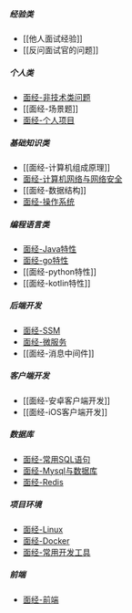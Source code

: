 ##### 经验类
- [[他人面试经验]]
- [[反问面试官的问题]]
##### 个人类
- [面经-非技术类问题](面经-非技术类问题.md)
- [[面经-场景题]]
- [面经-个人项目](面经-个人项目.md)
##### 基础知识类
- [[面经-计算机组成原理]]
- [面经-计算机网络与网络安全](面经-计算机网络与网络安全.md)
- [[面经-数据结构]]
- [面经-操作系统](面经-操作系统.md)
##### 编程语言类
- [面经-Java特性](面经-Java特性.md)
- [面经-go特性](面经-go特性.md)
- [[面经-python特性]]
- [[面经-kotlin特性]]
##### 后端开发
- [面经-SSM](面经-SSM.md)
- [面经-微服务](面经-微服务.md)
- [[面经-消息中间件]]
##### 客户端开发
- [[面经-安卓客户端开发]]
- [[面经-iOS客户端开发]]
##### 数据库
- [面经-常用SQL语句](../../我的工作/面经-常用SQL语句.md)
- [面经-Mysql与数据库](面经-Mysql与数据库.md)
- [面经-Redis](面经-Redis.md)
##### 项目环境
- [面经-Linux](编程/工作相关/面经-Linux.md)
- [面经-Docker](编程/工作相关/面经-Docker.md)
- [面经-常用开发工具](../../我的工作/面经-常用开发工具.md)
##### 前端
- [面经-前端](编程/工作相关/面经-前端.md)
